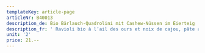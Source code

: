 ```yaml
---
templateKey: article-page
articleNr: B40013
description_de: Bio Bärlauch-Quadrolini mit Cashew-Nüssen im Eierteig
description_fr: ' Ravioli bio à l’ail des ours et noix de cajou, pâte aux oeufs'
unit: '2'
price: 21.--
---
```


